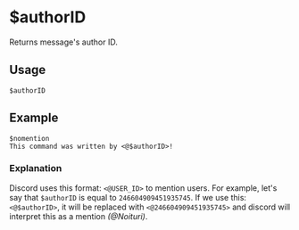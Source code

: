 # $authorID
Returns message's author ID. 

## Usage
```
$authorID
```

## Example
```
$nomention
This command was written by <@$authorID>!
```

### Explanation
Discord uses this format: `<@USER_ID>` to mention users. For example, let's say that `$authorID` is equal to `246604909451935745`. 
If we use this: `<@$authorID>`, it will be replaced with `<@246604909451935745>` and discord will interpret this as a mention *(@Noituri)*.
